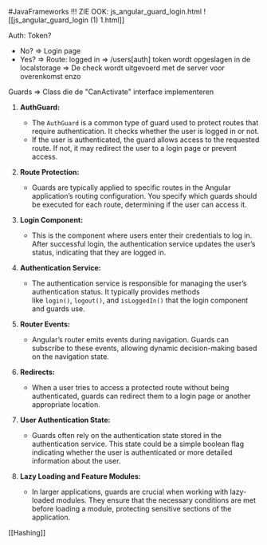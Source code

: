 #JavaFrameworks 
!!! ZIE OOK: js_angular_guard_login.html
![[js_angular_guard_login (1) 1.html]]

Auth: Token?
- No? => Login page
- Yes? => Route: logged in => /users\[auth]
token wordt opgeslagen in de localstorage
=> De check wordt uitgevoerd met de server voor overenkomst enzo

Guards => Class die de "CanActivate" interface implementeren
1. **AuthGuard:**
    - The `AuthGuard` is a common type of guard used to protect routes that require authentication. It checks whether the user is logged in or not.
    - If the user is authenticated, the guard allows access to the requested route. If not, it may redirect the user to a login page or prevent access.
      
2. **Route Protection:**
    - Guards are typically applied to specific routes in the Angular application’s routing configuration. You specify which guards should be executed for each route, determining if the user can access it.
      
3. **Login Component:**
    - This is the component where users enter their credentials to log in. After successful login, the authentication service updates the user’s status, indicating that they are logged in.
      
4. **Authentication Service:**
    - The authentication service is responsible for managing the user’s authentication status. It typically provides methods like `login()`, `logout()`, and `isLoggedIn()` that the login component and guards use.
      
5. **Router Events:**
    - Angular’s router emits events during navigation. Guards can subscribe to these events, allowing dynamic decision-making based on the navigation state.
      
6. **Redirects:**
    - When a user tries to access a protected route without being authenticated, guards can redirect them to a login page or another appropriate location.
      
7. **User Authentication State:**
    - Guards often rely on the authentication state stored in the authentication service. This state could be a simple boolean flag indicating whether the user is authenticated or more detailed information about the user.
    
8. **Lazy Loading and Feature Modules:**
    - In larger applications, guards are crucial when working with lazy-loaded modules. They ensure that the necessary conditions are met before loading a module, protecting sensitive sections of the application.

[[Hashing]]
